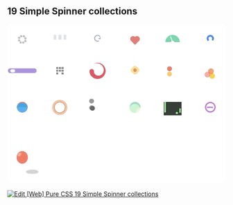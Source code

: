 ## 19 Simple Spinner collections

![Edit [Web] Pure CSS Loading page similar to Windows](../gifs/19-simple-spinner-collections.gif)

[![Edit [Web] Pure CSS 19 Simple Spinner collections](https://codesandbox.io/static/img/play-codesandbox.svg)](https://codesandbox.io/s/qvjmvyv1z6)
